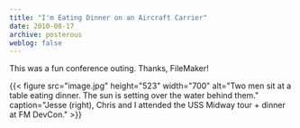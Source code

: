```yaml
---
title: "I'm Eating Dinner on an Aircraft Carrier"
date: 2010-08-17
archive: posterous
weblog: false
---
```


This was a fun conference outing. Thanks, FileMaker!

{{< figure 
	src="image.jpg" 
	height="523" 
	width="700" 
	alt="Two men sit at a table eating dinner. The sun is setting over the water behind them." 
	caption="Jesse (right), Chris and I attended the USS Midway tour + dinner at FM DevCon." >}}